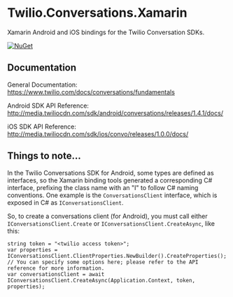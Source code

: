 # Twilio.Conversations.Xamarin
Xamarin Android and iOS bindings for the Twilio Conversation SDKs.

[![NuGet](https://img.shields.io/nuget/v/Twilio.Conversations.Xamarin.svg)](https://www.nuget.org/packages/Twilio.Conversations.Xamarin/)

## Documentation
General Documentation: https://www.twilio.com/docs/conversations/fundamentals

Android SDK API Reference: http://media.twiliocdn.com/sdk/android/conversations/releases/1.4.1/docs/

iOS SDK API Reference: http://media.twiliocdn.com/sdk/ios/convo/releases/1.0.0/docs/

## Things to note... 
In the Twilio Conversations SDK for Android, some types are defined as interfaces, so the Xamarin binding tools generated a corresponding C# interface, prefixing the class name with an "I" to follow C# naming conventions. One example is the ``ConversationsClient`` interface, which is exposed in C# as ``IConversationsClient``.

So, to create a conversations client (for Android), you must call either ``IConversationsClient.Create`` or ``IConversationsClient.CreateAsync``, like this:
```
string token = "<twilio access token>";
var properties = IConversationsClient.ClientProperties.NewBuilder().CreateProperties(); // You can specify some options here; please refer to the API reference for more information.
var conversationsClient = await IConversationsClient.CreateAsync(Application.Context, token, properties);
```
